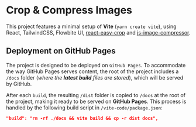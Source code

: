 # Crop & Compress Images

This project features a minimal setup of **Vite** (`yarn create vite`), using React, TailwindCSS, Flowbite UI, [react-easy-crop](https://www.npmjs.com/package/react-easy-crop) and [js-image-compressor](https://www.npmjs.com/package/js-image-compressor).

## Deployment on GitHub Pages

The project is designed to be deployed on `GitHub Pages`. To accommodate the way GitHub Pages serves content, the root of the project includes a `/docs` folder (_where the **latest build** files are stored_), which will be served by GitHub.

After each `build`, the resulting `/dist` folder is copied to `/docs` at the root of the project, making it ready to be served on **GitHub Pages**. This process is handled by the following build script in `/vite-code/package.json`:

```json
"build": "rm -rf ./docs && vite build && cp -r dist docs",
```
